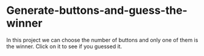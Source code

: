 # Generate-buttons-and-guess-the-winner
In this project we can choose the number of buttons and only one of them is the winner. Click on it to see if you guessed it.
